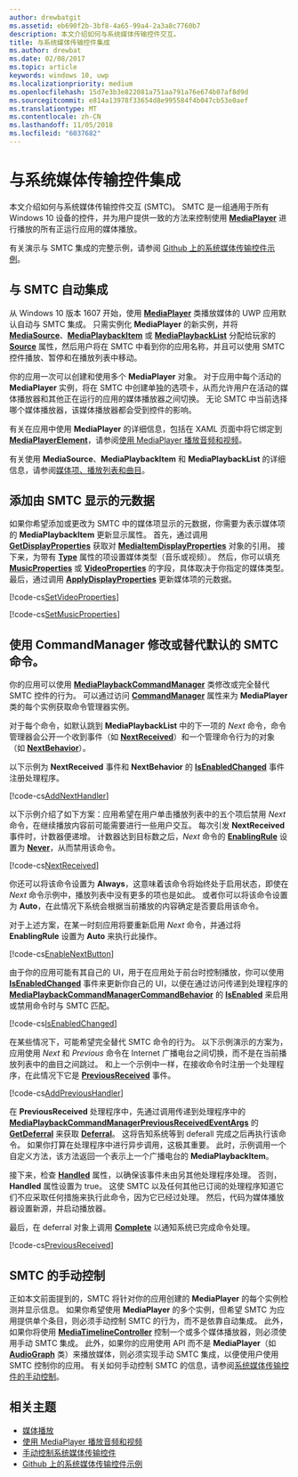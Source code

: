 ```yaml
---
author: drewbatgit
ms.assetid: eb690f2b-3bf8-4a65-99a4-2a3a8c7760b7
description: 本文介绍如何与系统媒体传输控件交互。
title: 与系统媒体传输控件集成
ms.author: drewbat
ms.date: 02/08/2017
ms.topic: article
keywords: windows 10, uwp
ms.localizationpriority: medium
ms.openlocfilehash: 15d7e3b3e822081a751aa791a76e674b07af8d9d
ms.sourcegitcommit: e814a13978f33654d8e995584f4b047cb53e0aef
ms.translationtype: MT
ms.contentlocale: zh-CN
ms.lasthandoff: 11/05/2018
ms.locfileid: "6037682"
---
```

# <a name="integrate-with-the-system-media-transport-controls"></a>与系统媒体传输控件集成

本文介绍如何与系统媒体传输控件交互 (SMTC)。 SMTC 是一组通用于所有 Windows 10 设备的控件，并为用户提供一致的方法来控制使用 [**MediaPlayer**](https://msdn.microsoft.com/library/windows/apps/Windows.Media.Playback.MediaPlayer) 进行播放的所有正运行应用的媒体播放。

有关演示与 SMTC 集成的完整示例，请参阅 [Github 上的系统媒体传输控件示例](https://github.com/Microsoft/Windows-universal-samples/tree/dev/Samples/SystemMediaTransportControls)。
                    
## <a name="automatic-integration-with-smtc"></a>与 SMTC 自动集成
从 Windows 10 版本 1607 开始，使用 [**MediaPlayer**](https://msdn.microsoft.com/library/windows/apps/Windows.Media.Playback.MediaPlayer) 类播放媒体的 UWP 应用默认自动与 SMTC 集成。 只需实例化 **MediaPlayer** 的新实例，并将 [**MediaSource**](https://msdn.microsoft.com/library/windows/apps/Windows.Media.Core.MediaSource)、[**MediaPlaybackItem**](https://msdn.microsoft.com/library/windows/apps/Windows.Media.Playback.MediaPlaybackItem) 或 [**MediaPlaybackList**](https://msdn.microsoft.com/library/windows/apps/Windows.Media.Playback.MediaPlaybackList) 分配给玩家的 [**Source**](https://msdn.microsoft.com/library/windows/apps/Windows.Media.Playback.MediaPlayer.Source) 属性，然后用户将在 SMTC 中看到你的应用名称，并且可以使用 SMTC 控件播放、暂停和在播放列表中移动。 

你的应用一次可以创建和使用多个 **MediaPlayer** 对象。 对于应用中每个活动的 **MediaPlayer** 实例，将在 SMTC 中创建单独的选项卡，从而允许用户在活动的媒体播放器和其他正在运行的应用的媒体播放器之间切换。 无论 SMTC 中当前选择哪个媒体播放器，该媒体播放器都会受到控件的影响。

有关在应用中使用 **MediaPlayer** 的详细信息，包括在 XAML 页面中将它绑定到 [**MediaPlayerElement**](https://msdn.microsoft.com/library/windows/apps/Windows.UI.Xaml.Controls.MediaPlayerElement)，请参阅[使用 MediaPlayer 播放音频和视频](play-audio-and-video-with-mediaplayer.md)。 

有关使用 **MediaSource**、**MediaPlaybackItem** 和 **MediaPlaybackList** 的详细信息，请参阅[媒体项、播放列表和曲目](media-playback-with-mediasource.md)。

## <a name="add-metadata-to-be-displayed-by-the-smtc"></a>添加由 SMTC 显示的元数据
如果你希望添加或更改为 SMTC 中的媒体项显示的元数据，你需要为表示媒体项的 **MediaPlaybackItem** 更新显示属性。 首先，通过调用 [**GetDisplayProperties**](https://msdn.microsoft.com/library/windows/apps/Windows.Media.Playback.MediaPlaybackItem.GetDisplayProperties) 获取对 [**MediaItemDisplayProperties**](https://msdn.microsoft.com/library/windows/apps/Windows.Media.Playback.MediaItemDisplayProperties) 对象的引用。 接下来，为带有 [**Type**](https://msdn.microsoft.com/library/windows/apps/Windows.Media.Playback.MediaItemDisplayProperties.Type) 属性的项设置媒体类型（音乐或视频）。 然后，你可以填充 [**MusicProperties**](https://msdn.microsoft.com/library/windows/apps/Windows.Media.Playback.MediaItemDisplayProperties.MusicProperties) 或 [**VideoProperties**](https://msdn.microsoft.com/library/windows/apps/Windows.Media.Playback.MediaItemDisplayProperties.VideoProperties) 的字段，具体取决于你指定的媒体类型。 最后，通过调用 [**ApplyDisplayProperties**](https://msdn.microsoft.com/library/windows/apps/mt489923) 更新媒体项的元数据。

[!code-cs[SetVideoProperties](./code/MediaSource_RS1/cs/MainPage.xaml.cs#SnippetSetVideoProperties)]

[!code-cs[SetMusicProperties](./code/MediaSource_RS1/cs/MainPage.xaml.cs#SnippetSetMusicProperties)]

## <a name="use-commandmanager-to-modify-or-override-the-default-smtc-commands"></a>使用 CommandManager 修改或替代默认的 SMTC 命令。
你的应用可以使用 [**MediaPlaybackCommandManager**](https://msdn.microsoft.com/library/windows/apps/Windows.Media.Playback.MediaPlaybackCommandManager) 类修改或完全替代 SMTC 控件的行为。 可以通过访问 [**CommandManager**](https://msdn.microsoft.com/library/windows/apps/Windows.Media.Playback.MediaPlayer.CommandManager) 属性来为 **MediaPlayer** 类的每个实例获取命令管理器实例。

对于每个命令，如默认跳到 **MediaPlaybackList** 中的下一项的 *Next* 命令，命令管理器会公开一个收到事件（如 [**NextReceived**](https://msdn.microsoft.com/library/windows/apps/Windows.Media.Playback.MediaPlaybackCommandManager.NextReceived)）和一个管理命令行为的对象（如 [**NextBehavior**](https://msdn.microsoft.com/library/windows/apps/Windows.Media.Playback.MediaPlaybackCommandManager.NextBehavior)）。 

以下示例为 **NextReceived** 事件和 **NextBehavior** 的 [**IsEnabledChanged**](https://msdn.microsoft.com/library/windows/apps/Windows.Media.Playback.MediaPlaybackCommandManagerCommandBehavior.IsEnabledChanged) 事件注册处理程序。

[!code-cs[AddNextHandler](./code/SMTC_RS1/cs/MainPage.xaml.cs#SnippetAddNextHandler)]

以下示例介绍了如下方案：应用希望在用户单击播放列表中的五个项后禁用 *Next* 命令，在继续播放内容前可能需要进行一些用户交互。 每次引发 **NextReceived** 事件时，计数器便递增。 计数器达到目标数之后，*Next* 命令的 [**EnablingRule**](https://msdn.microsoft.com/library/windows/apps/Windows.Media.Playback.MediaPlaybackCommandManagerCommandBehavior.EnablingRule) 设置为 [**Never**](https://msdn.microsoft.com/library/windows/apps/Windows.Media.Playback.MediaCommandEnablingRule)，从而禁用该命令。 

[!code-cs[NextReceived](./code/SMTC_RS1/cs/MainPage.xaml.cs#SnippetNextReceived)]

你还可以将该命令设置为 **Always**，这意味着该命令将始终处于启用状态，即使在 *Next* 命令示例中，播放列表中没有更多的项也是如此。 或者你可以将该命令设置为 **Auto**，在此情况下系统会根据当前播放的内容确定是否要启用该命令。

对于上述方案，在某一时刻应用将要重新启用 *Next* 命令，并通过将 **EnablingRule** 设置为 **Auto** 来执行此操作。

[!code-cs[EnableNextButton](./code/SMTC_RS1/cs/MainPage.xaml.cs#SnippetEnableNextButton)]

由于你的应用可能有其自己的 UI，用于在应用处于前台时控制播放，你可以使用 [**IsEnabledChanged**](https://msdn.microsoft.com/library/windows/apps/Windows.Media.Playback.MediaPlaybackCommandManagerCommandBehavior.IsEnabledChanged) 事件来更新你自己的 UI，以便在通过访问传递到处理程序的 [**MediaPlaybackCommandManagerCommandBehavior**](https://msdn.microsoft.com/library/windows/apps/Windows.Media.Playback.MediaPlaybackCommandManagerCommandBehavior) 的 [**IsEnabled**](https://msdn.microsoft.com/library/windows/apps/Windows.Media.Playback.MediaPlaybackCommandManagerCommandBehavior.IsEnabled) 来启用或禁用命令时与 SMTC 匹配。

[!code-cs[IsEnabledChanged](./code/SMTC_RS1/cs/MainPage.xaml.cs#SnippetIsEnabledChanged)]

在某些情况下，可能希望完全替代 SMTC 命令的行为。 以下示例演示的方案为，应用使用 *Next* 和 *Previous* 命令在 Internet 广播电台之间切换，而不是在当前播放列表中的曲目之间跳过。 和上一个示例中一样，在接收命令时注册一个处理程序，在此情况下它是 [**PreviousReceived**](https://msdn.microsoft.com/library/windows/apps/Windows.Media.Playback.MediaPlaybackCommandManager.PreviousReceived) 事件。

[!code-cs[AddPreviousHandler](./code/SMTC_RS1/cs/MainPage.xaml.cs#SnippetAddPreviousHandler)]

在 **PreviousReceived** 处理程序中，先通过调用传递到处理程序中的 [**MediaPlaybackCommandManagerPreviousReceivedEventArgs**](https://msdn.microsoft.com/library/windows/apps/Windows.Media.Playback.MediaPlaybackCommandManagerPreviousReceivedEventArgs) 的 [**GetDeferral**](https://msdn.microsoft.com/library/windows/apps/Windows.Media.Playback.MediaPlaybackCommandManagerPreviousReceivedEventArgs.GetDeferral) 来获取 [**Deferral**](https://msdn.microsoft.com/library/windows/apps/Windows.Foundation.Deferral)。 这将告知系统等到 deferall 完成之后再执行该命令。 如果你打算在处理程序中进行异步调用，这极其重要。 此时，示例调用一个自定义方法，该方法返回一个表示上一个广播电台的 **MediaPlaybackItem**。

接下来，检查 [**Handled**](https://msdn.microsoft.com/library/windows/apps/Windows.Media.Playback.MediaPlaybackCommandManagerPreviousReceivedEventArgs.Handled) 属性，以确保该事件未由另其他处理程序处理。 否则，**Handled** 属性设置为 true。 这使 SMTC 以及任何其他已订阅的处理程序知道它们不应采取任何措施来执行此命令，因为它已经过处理。 然后，代码为媒体播放器设置新源，并启动播放器。

最后，在 deferral 对象上调用 [**Complete**](https://msdn.microsoft.com/library/windows/apps/Windows.Foundation.Deferral.Complete) 以通知系统已完成命令处理。

[!code-cs[PreviousReceived](./code/SMTC_RS1/cs/MainPage.xaml.cs#SnippetPreviousReceived)]
                
## <a name="manual-control-of-the-smtc"></a>SMTC 的手动控制
正如本文前面提到的，SMTC 将针对你的应用创建的 **MediaPlayer** 的每个实例检测并显示信息。 如果你希望使用 **MediaPlayer** 的多个实例，但希望 SMTC 为应用提供单个条目，则必须手动控制 SMTC 的行为，而不是依靠自动集成。 此外，如果你将使用 [**MediaTimelineController**](https://msdn.microsoft.com/library/windows/apps/Windows.Media.MediaTimelineController) 控制一个或多个媒体播放器，则必须使用手动 SMTC 集成。 此外，如果你的应用使用 API 而不是 **MediaPlayer**（如 [**AudioGraph**](https://msdn.microsoft.com/library/windows/apps/Windows.Media.Audio.AudioGraph) 类）来播放媒体，则必须实现手动 SMTC 集成，以便使用户使用 SMTC 控制你的应用。 有关如何手动控制 SMTC 的信息，请参阅[系统媒体传输控件的手动控制](system-media-transport-controls.md)。



## <a name="related-topics"></a>相关主题
* [媒体播放](media-playback.md)
* [使用 MediaPlayer 播放音频和视频](play-audio-and-video-with-mediaplayer.md)
* [手动控制系统媒体传输控件](system-media-transport-controls.md)
* [Github 上的系统媒体传输控件示例](https://github.com/Microsoft/Windows-universal-samples/tree/dev/Samples/SystemMediaTransportControls)
 

 




